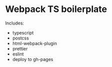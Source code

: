 # Webpack TS boilerplate

Includes:

- typescript
- postcss
- html-webpack-plugin
- prettier
- eslint
- deploy to gh-pages
